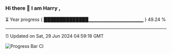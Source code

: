 ### Hi there 👋 I am Harry , 

⏳ Year progress { ██████████████▁▁▁▁▁▁▁▁▁▁▁▁▁▁▁▁ } 49.24 %

---

⏰ Updated on Sat, 29 Jun 2024 04:59:18 GMT

![Progress Bar CI](https://github.com/duykhang68/duykhang68/workflows/Progress%20Bar%20CI/badge.svg)
